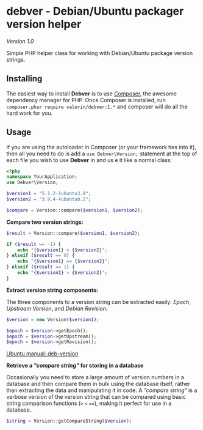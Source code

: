 debver - Debian/Ubuntu packager version helper
==============================================
*Version 1.0*

Simple PHP helper class for working with Debian/Ubuntu package version strings.

Installing
----------

The easiest way to install **Debver** is to use [Composer](http://getcomposer.org/download/), the awesome dependency manager for PHP. Once Composer is installed, run `composer.phar require valorin/debver:1.*` and composer will do all the hard work for you.

Usage
-----

If you are using the autoloader in Composer (or your framework ties into it), then all you need to do is add a `use Debver\Version;` statement at the top of each file you wish to use **Debver** in and us e it like a normal class:

```php
<?php
namespace YourApplication;
use Debver\Version;

$version1 = "5.1.2-1ubuntu3.9";
$version2 = "3.9.4-4ubuntu0.2";

$compare = Version::compare($version1, $version2);
```

**Compare two version strings:**

```php
$result = Version::compare($version1, $version2);

if ($result == -1) {
    echo "{$version1} < {$version2}";
} elseif ($result == 0) {
    echo "{$version1} == {$version2}";
} elseif ($result == 1) {
    echo "{$version1} > {$version2}";
}
```

**Extract version string components:**

The three components to a version string can be extracted easily: *Epoch*, *Upstream Version*, and *Debian Revision*:

```php
$version = new Version($version1);

$epoch = $version->getEpoch();
$epoch = $version->getUpstream();
$epoch = $version->getRevision();
```

[Ubuntu manual: deb-version](http://manpages.ubuntu.com/manpages/deb-version.5.html)


**Retrieve a *"compare string"* for storing in a database**

Occasionally you need to store a large amount of version numbers in a database and then compare them in bulk using the database itself, rather than extracting the data and manipulating it in code. A *"compare string"* is a verbose version of the version string that can be compared using basic string comparison functions (`>` `<` `==`), making it perfect for use in a database..

```php
$string = Version::getCompareString($version);
```
